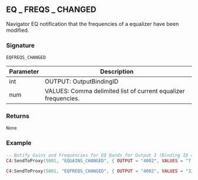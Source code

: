 ## EQ \_  FREQS \_  CHANGED

Navigator EQ notification that the frequencies of a equalizer have been modified.


### Signature

`EQFREQS_CHANGED`


| Parameter | Description |
| --- | --- |
| int | OUTPUT: OutputBindingID |
| num | VALUES: Comma delimited list of current equalizer frequencies. |


### Returns

`None`


### Example

```lua
-- Notify Gains and Frequencies for EQ Bands for Output 3 (Binding ID 4002)
C4:SendToProxy(5001, "EQGAINS_CHANGED", { OUTPUT = "4002", VALUES = "7.5,3.8,5.4,4.59,7.8,7.4" }, "NOTIFY")_

C4:SendToProxy(5001, "EQFREQS_CHANGED", { OUTPUT = "4002", VALUES = "33,125,750,3000,8000,16000" }, "NOTIFY")
```

